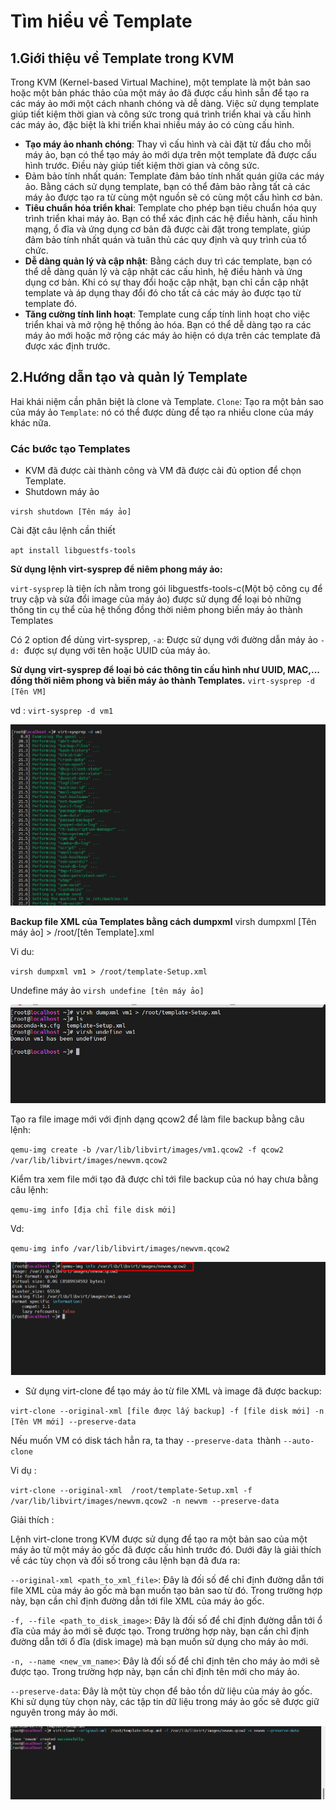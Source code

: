 # Tìm hiểu về Template

## 1.Giới thiệu về Template trong KVM
Trong KVM (Kernel-based Virtual Machine), một template là một bản sao hoặc một bản phác thảo của một máy ảo đã được cấu hình sẵn để tạo ra các máy ảo mới một cách nhanh chóng và dễ dàng. Việc sử dụng template giúp tiết kiệm thời gian và công sức trong quá trình triển khai và cấu hình các máy ảo, đặc biệt là khi triển khai nhiều máy ảo có cùng cấu hình.

* **Tạo máy ảo nhanh chóng**: Thay vì cấu hình và cài đặt từ đầu cho mỗi máy ảo, bạn có thể tạo máy ảo mới dựa trên một template đã được cấu hình trước. Điều này giúp tiết kiệm thời gian và công sức.
* Đảm bảo tính nhất quán: Template đảm bảo tính nhất quán giữa các máy ảo. Bằng cách sử dụng template, bạn có thể đảm bảo rằng tất cả các máy ảo được tạo ra từ cùng một nguồn sẽ có cùng một cấu hình cơ bản.
* **Tiêu chuẩn hóa triển khai**: Template cho phép bạn tiêu chuẩn hóa quy trình triển khai máy ảo. Bạn có thể xác định các hệ điều hành, cấu hình mạng, ổ đĩa và ứng dụng cơ bản đã được cài đặt trong template, giúp đảm bảo tính nhất quán và tuân thủ các quy định và quy trình của tổ chức.
* **Dễ dàng quản lý và cập nhật**: Bằng cách duy trì các template, bạn có thể dễ dàng quản lý và cập nhật các cấu hình, hệ điều hành và ứng dụng cơ bản. Khi có sự thay đổi hoặc cập nhật, bạn chỉ cần cập nhật template và áp dụng thay đổi đó cho tất cả các máy ảo được tạo từ template đó.
* **Tăng cường tính linh hoạt**: Template cung cấp tính linh hoạt cho việc triển khai và mở rộng hệ thống ảo hóa. Bạn có thể dễ dàng tạo ra các máy ảo mới hoặc mở rộng các máy ảo hiện có dựa trên các template đã được xác định trước.


## 2.Hướng dẫn tạo và quản lý Template

Hai khái niệm cần phân biệt là clone và Template.
`Clone`: Tạo ra một bản sao của máy ảo
`Template`: nó có thể được dùng để tạo ra nhiều clone của máy khác nữa.



### Các bước tạo Templates
* KVM đã được cài thành công và VM đã được cài đủ option để chọn Template.
* Shutdown máy ảo

`virsh shutdown [Tên máy ảo]`


Cài đặt câu lệnh cần thiết 

`apt install libguestfs-tools`


**Sử dụng lệnh virt-sysprep để niêm phong máy ảo:**

`virt-sysprep` là tiện ích nằm trong gói libguestfs-tools-c(Một bộ công cụ để truy cập và sửa đổi image của máy ảo) được sử dụng để loại bỏ những thông tin cụ thể của hệ thống đồng thời niêm phong biến máy ảo thành Templates

Có 2 option để dùng virt-sysprep,
`-a`: Được sử dụng với đường dẫn máy ảo
`-d: `được sự dụng với tên hoặc UUID của máy ảo.


**Sử dụng virt-sysprep để loại bỏ các thông tin cấu hình như UUID, MAC,... đồng thời niêm phong và biến máy ảo thành Templates.**
`virt-sysprep -d [Tên VM]`


vd : 
`virt-sysprep -d vm1`


![](./image/Screenshot_66.png)





**Backup file XML của Templates bằng cách dumpxml**
virsh dumpxml [Tên máy ảo] > /root/[tên Template].xml

Vi du: 

`virsh dumpxml vm1 > /root/template-Setup.xml`


Undefine máy ảo
`virsh undefine [tên máy ảo]`


![](./image/Screenshot_67.png)

Tạo ra file image mới với định dạng qcow2 để làm file backup bằng câu lệnh:

`qemu-img create -b /var/lib/libvirt/images/vm1.qcow2 -f qcow2 /var/lib/libvirt/images/newvm.qcow2`



Kiểm tra xem file mới tạo đã được chỉ tới file backup của nó hay chưa bằng câu lệnh:

`qemu-img info [địa chỉ file disk mới]`

Vd:



`qemu-img info /var/lib/libvirt/images/newvm.qcow2`


![](./image/Screenshot_68.png)



* Sử dụng virt-clone để tạo máy ảo từ file XML và image đã được backup:

`virt-clone --original-xml [file được lấy backup] -f [file disk mới] -n [Tên VM mới] --preserve-data`

Nếu muốn VM có disk tách hẳn ra, ta thay `--preserve-data `thành `--auto-clone`


Vi dụ : 


`virt-clone --original-xml  /root/template-Setup.xml -f /var/lib/libvirt/images/newvm.qcow2 -n newvm --preserve-data`


Giải thích : 


Lệnh virt-clone trong KVM được sử dụng để tạo ra một bản sao của một máy ảo từ một máy ảo gốc đã được cấu hình trước đó. Dưới đây là giải thích về các tùy chọn và đối số trong câu lệnh bạn đã đưa ra:

`--original-xml <path_to_xml_file>`: Đây là đối số để chỉ định đường dẫn tới file XML của máy ảo gốc mà bạn muốn tạo bản sao từ đó. Trong trường hợp này, bạn cần chỉ định đường dẫn tới file XML của máy ảo gốc.

`-f, --file <path_to_disk_image>`: Đây là đối số để chỉ định đường dẫn tới ổ đĩa của máy ảo mới sẽ được tạo. Trong trường hợp này, bạn cần chỉ định đường dẫn tới ổ đĩa (disk image) mà bạn muốn sử dụng cho máy ảo mới.

`-n, --name <new_vm_name>`: Đây là đối số để chỉ định tên cho máy ảo mới sẽ được tạo. Trong trường hợp này, bạn cần chỉ định tên mới cho máy ảo.

`--preserve-data`: Đây là một tùy chọn để bảo tồn dữ liệu của máy ảo gốc. Khi sử dụng tùy chọn này, các tập tin dữ liệu trong máy ảo gốc sẽ được giữ nguyên trong máy ảo mới.



![](./image/Screenshot_69.png)


